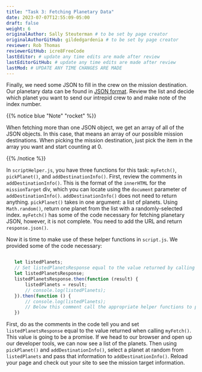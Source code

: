 ```yaml
---
title: "Task 3: Fetching Planetary Data"
date: 2023-07-07T12:55:09-05:00
draft: false
weight: 6
originalAuthor: Sally Steuterman # to be set by page creator
originalAuthorGitHub: gildedgardenia # to be set by page creator
reviewer: Rob Thomas
reviewerGitHub: icre8FreeCode
lastEditor: # update any time edits are made after review
lastEditorGitHub: # update any time edits are made after review
lastMod: # UPDATE ANY TIME CHANGES ARE MADE
---
```


Finally, we need some JSON to fill in the crew on the mission destination.
Our planetary data can be found in [JSON format](https://handlers.launchcodelearning.org/static/planets.json).
Review the list and decide which planet you want to send our intrepid crew to and make note of the index number.

{{% notice blue "Note" "rocket" %}} 

   When fetching more than one JSON object, we get an array of all of the JSON objects.
   In this case, that means an array of our possible mission destinations.
   When picking the mission destination, just pick the item in the array you want and start counting at 0.

{{% /notice %}}

In `scriptHelper.js`, you have three functions for this task: `myFetch()`, `pickPlanet()`, and `addDestinationInfo()`.
First, review the comments in `addDestinationInfo()`.
This is the format of the `innerHTML` for the `missionTarget` div, which you can locate using the `document` parameter of `addDestinationInfo()`.
`addDestinationInfo()` does not need to return anything.
`pickPlanet()` takes in one argument: a list of planets. Using `Math.random()`, return one planet from the list with a randomly-selected index.
`myFetch()` has some of the code necessary for fetching planetary JSON, however, it is not complete. You need to add the URL and return `response.json()`.

Now it is time to make use of these helper functions in `script.js`.  We provided some of the code necessary:

```js

   let listedPlanets;
   // Set listedPlanetsResponse equal to the value returned by calling myFetch()
   let listedPlanetsResponse;
   listedPlanetsResponse.then(function (result) {
       listedPlanets = result;
       // console.log(listedPlanets);
   }).then(function () {
       // console.log(listedPlanets);
       // Below this comment call the appropriate helper functions to pick a planet fom the list of planets and add that information to your destination.
   })
```

First, do as the comments in the code tell you and set `listedPlanetsResponse` equal to the value returned when calling `myFetch()`. This value is going to be a promise. 
If we head to our browser and open up our developer tools, we can now see a list of the planets.
Then using `pickPlanet()` and `addDestinationInfo()`, select a planet at random from `listedPlanets` and pass that information to `addDestinationInfo()`.
Reload your page and check out your site to see the mission target information.  

